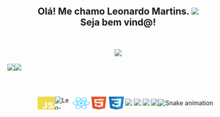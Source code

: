###

<h2 align="center">
 Olá! Me chamo Leonardo Martins. <img src="https://media.giphy.com/media/hvRJCLFzcasrR4ia7z/giphy.gif" width="28"> </br> Seja bem vind@!   
</h2>

</br>
<!-- Typing SVG by DenverCoder1 - https://github.com/DenverCoder1/readme-typing-svg -->
<p align="center">
  <a href="https://github.com/DenverCoder1/readme-typing-svg"><img src="https://readme-typing-svg.herokuapp.com/?lines=Desenvolvedor%20Web%20Full-Stack%20;Estudando%20Engenharia%20da%20Computação;Sempre%20em%20busca%20de%20novos%20conhecimentos&font=Fira%20Code&center=true&width=530&height=45&color=f75c7e&vCenter=true&size=22"></a>
</p>



<div style="display: flex; align-items: center; justify-content: space-between;">

<div  style="display: flex; align-items: center; justify-content: flex-start;>
  <a href="https://github.com/leodsmartins">
  <img height="180em" src="https://github-readme-stats.vercel.app/api?username=leodsmartins&show_icons=true&theme=dark&include_all_commits=true&count_private=true"/>
  </br>
 </br>
 </br>
 </br>
  <img height="180em" src="https://github-readme-stats.vercel.app/api/top-langs/?username=leodsmartins&layout=compact&langs_count=7&theme=dark"/>
</div>

<div style="display: flex; align-items: center; justify-content: flex-end;"><br>
  <img align="center" alt="Leo-Js" height="30" width="40" src="https://raw.githubusercontent.com/devicons/devicon/master/icons/javascript/javascript-plain.svg">
  <img align="center" alt="Leo-Java" height="30" width="40" src="https://cdn.jsdelivr.net/gh/devicons/devicon/icons/java/java-original.svg">
  <img align="center" alt="Leo-React" height="30" width="40" src="https://raw.githubusercontent.com/devicons/devicon/master/icons/react/react-original.svg">
  <img align="center" alt="Leo-HTML" height="30" width="40" src="https://raw.githubusercontent.com/devicons/devicon/master/icons/html5/html5-original.svg">
  <img align="center" alt="Leo-CSS" height="30" width="40" src="https://raw.githubusercontent.com/devicons/devicon/master/icons/css3/css3-original.svg"> 
  
 <div>  



</div>





##


  

 
  <a href="https://www.linkedin.com/in/leonardodsmartins/" target="_blank"><img src="https://img.shields.io/badge/-LinkedIn-%230077B5?style=for-the-badge&logo=linkedin&logoColor=white"  target="_blank"/></a> 
  <a href = "mailto:leodsmartins@gmail.com"  target="_blank"><img src="https://img.shields.io/badge/-Gmail-%23333?style=for-the-badge&logo=gmail&logoColor=white"></a>
  <a href="https://twitter.com/leodsmartins" target="_blank"><img src="https://img.shields.io/badge/-Twitter-%230077B5?style=for-the-badge&logo=twitter&logoColor=white"  target="_blank" /></a>
  <a href="https://instagram.com/leodsmartins" target="_blank"><img src="https://img.shields.io/badge/-Instagram-%23E4405F?style=for-the-badge&logo=instagram&logoColor=white"  target="_blank" /></a>

 
 ![Snake animation](https://github.com/leodsmartins/leodsmartins/blob/output/github-contribution-grid-snake.svg)
 
</div>


<div align="start">

  
</div>
